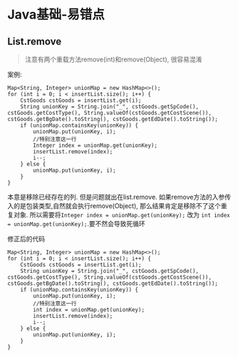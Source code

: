 # Java基础-易错点
## List.remove
> 注意有两个重载方法remove(int)和remove(Object), 很容易混淆

案例:
```
Map<String, Integer> unionMap = new HashMap<>();
for (int i = 0; i < insertList.size(); i++) {
    CstGoods cstGoods = insertList.get(i);
    String unionKey = String.join("_", cstGoods.getSpCode(), cstGoods.getCostType(), String.valueOf(cstGoods.getCostScene()), cstGoods.getBgDate().toString(), cstGoods.getEdDate().toString());
    if (unionMap.containsKey(unionKey)) {
        unionMap.put(unionKey, i);
        //特别注意这一行
        Integer index = unionMap.get(unionKey);
        insertList.remove(index);
        i--;
    } else {
        unionMap.put(unionKey, i);
    }
}
```
本意是移除已经存在的列. 但是问题就出在list.remove. 如果remove方法的入参传入的是包装类型,自然就会执行remove(Object), 那么结果肯定是移除不了这个重复对象. 所以需要将```Integer index = unionMap.get(unionKey);``` 改为 ```int index = unionMap.get(unionKey);```.要不然会导致死循环

修正后的代码
```
Map<String, Integer> unionMap = new HashMap<>();
for (int i = 0; i < insertList.size(); i++) {
    CstGoods cstGoods = insertList.get(i);
    String unionKey = String.join("_", cstGoods.getSpCode(), cstGoods.getCostType(), String.valueOf(cstGoods.getCostScene()), cstGoods.getBgDate().toString(), cstGoods.getEdDate().toString());
    if (unionMap.containsKey(unionKey)) {
        unionMap.put(unionKey, i);
        //特别注意这一行
        int index = unionMap.get(unionKey);
        insertList.remove(index);
        i--;
    } else {
        unionMap.put(unionKey, i);
    }
}
```